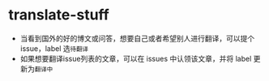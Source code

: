 # translate-stuff

- 当看到国外的好的博文或问答，想要自己或者希望别人进行翻译，可以提个issue，label 选`待翻译`
- 如果想要翻译issue列表的文章，可以在 issues 中认领该文章，并将 label 更新为`翻译中`